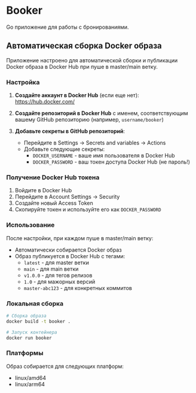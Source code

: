 # Booker

Go приложение для работы с бронированиями.

## Автоматическая сборка Docker образа

Приложение настроено для автоматической сборки и публикации Docker образа в Docker Hub при пуше в master/main ветку.

### Настройка

1. **Создайте аккаунт в Docker Hub** (если еще нет): https://hub.docker.com/

2. **Создайте репозиторий в Docker Hub** с именем, соответствующим вашему GitHub репозиторию (например, `username/booker`)

3. **Добавьте секреты в GitHub репозиторий**:
   - Перейдите в Settings → Secrets and variables → Actions
   - Добавьте следующие секреты:
     - `DOCKER_USERNAME` - ваше имя пользователя в Docker Hub
     - `DOCKER_PASSWORD` - ваш токен доступа Docker Hub (не пароль!)

### Получение Docker Hub токена

1. Войдите в Docker Hub
2. Перейдите в Account Settings → Security
3. Создайте новый Access Token
4. Скопируйте токен и используйте его как `DOCKER_PASSWORD`

### Использование

После настройки, при каждом пуше в master/main ветку:
- Автоматически собирается Docker образ
- Образ публикуется в Docker Hub с тегами:
  - `latest` - для master ветки
  - `main` - для main ветки
  - `v1.0.0` - для тегов релизов
  - `1.0` - для мажорных версий
  - `master-abc123` - для конкретных коммитов

### Локальная сборка

```bash
# Сборка образа
docker build -t booker .

# Запуск контейнера
docker run booker
```

### Платформы

Образ собирается для следующих платформ:
- linux/amd64
- linux/arm64

